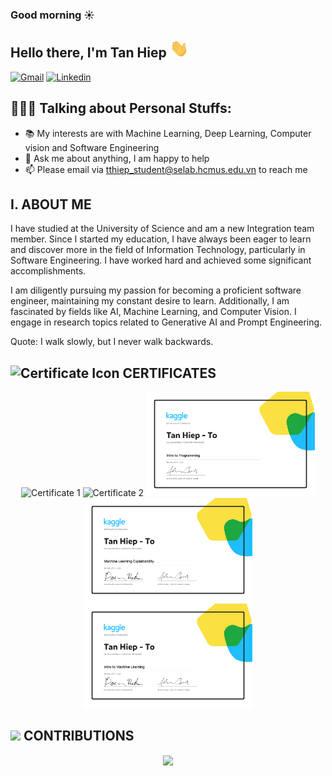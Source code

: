 ### Good morning ☀️

<h2> Hello there, I'm Tan Hiep <img src="https://raw.githubusercontent.com/ABSphreak/ABSphreak/master/gifs/Hi.gif" width="30"></h2>

<a href="mailto:tthiep_student@selab.hcmus.edu.vn"><img src="https://img.shields.io/badge/Gmail-D14836?style=for-the-badge&amp;logo=gmail&amp;logoColor=white&amp;url=https://gmail.com" alt="Gmail"></a>
<a href="https://www.linkedin.com/in/pake/"><img src="https://img.shields.io/badge/linkedin-%230077B5.svg?style=for-the-badge&amp;logo=linkedin&amp;logoColor=white&amp;url=https://www.linkedin.com/in/nqbinh" alt="Linkedin"></a>

## 👨🏽‍💻 Talking about Personal Stuffs:
- 📚 My interests are with Machine Learning, Deep Learning, Computer vision and Software Engineering
- 💬 Ask me about anything, I am happy to help
- 📫 Please email via tthiep_student@selab.hcmus.edu.vn to reach me

## I. ABOUT ME

I have studied at the University of Science and am a new Integration team member. Since I started my education, I have always been eager to learn and discover more in the field of Information Technology, particularly in Software Engineering. I have worked hard and achieved some significant accomplishments.

I am diligently pursuing my passion for becoming a proficient software engineer, maintaining my constant desire to learn. Additionally, I am fascinated by fields like AI, Machine Learning, and Computer Vision. I engage in research topics related to Generative AI and Prompt Engineering.

Quote: I walk slowly, but I never walk backwards.


## <img src="https://emojis.slackmojis.com/emojis/images/1643515721/17468/homersimpson-pbjdance.gif?1643515721" alt="Certificate Icon"> CERTIFICATES

<p align="center">
<img src="https://images.credly.com/size/680x680/images/73e4a58b-a8ef-41a3-a7db-9183dd269882/image.png" alt="Certificate 1" width="200" />
<img src="https://s3.amazonaws.com/coursera_assets/meta_images/generated/CERTIFICATE_LANDING_PAGE/CERTIFICATE_LANDING_PAGE~5P6Z8KT4KNDC/CERTIFICATE_LANDING_PAGE~5P6Z8KT4KNDC.jpeg" alt="Certificate 2" width="310" />
<img src="./image/Tan Hiep - To - Intro to Programming.png" alt="Certificate 3" width="270" />
<img src="./image/Tan Hiep - To - Machine Learning Explainability.png" alt="Certificate 4" width="270" />
<img src="./image/Tan Hiep - To - Intro to Machine Learning.png" alt="Certificate 5" width="270" />
</p>


## <img src="https://images.viblo.asia/a22cc9ed-e446-4eae-ad55-1ddf8afbaa54.gif" width="30" /> CONTRIBUTIONS

<div style="text-align: center;">
<a href="https://metrics.lecoq.io/ouuan?template=classic">
<img align="center" width="50%" src="https://github-readme-stats.vercel.app/api?username=TanHiep-To&bg_color=30,2c5364,203A43&title_color=fff&text_color=FFDA33&&hide_border=true">
</a>
</div>
